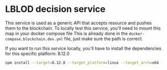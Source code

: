 # LBLOD decision service

This service is used as a generic API that accepts resource and pushes them to the blockchain.
To locally test this service, you'll need to mount this map in your docker compose file
This is already done in the `docker-compose.blockchain.dev.yml` file, just make sure the path is correct.

If you want to run this service locally, you'll have to install the dependencies for this specific platform: 8.12.0
```bash
npm install --target=8.12.0 --target_platform=linux --target_arch=x64 --target_libc=musl .
```
